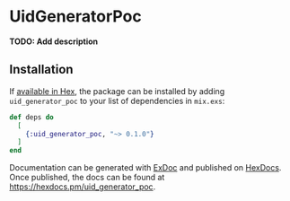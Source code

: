 # UidGeneratorPoc

**TODO: Add description**

## Installation

If [available in Hex](https://hex.pm/docs/publish), the package can be installed
by adding `uid_generator_poc` to your list of dependencies in `mix.exs`:

```elixir
def deps do
  [
    {:uid_generator_poc, "~> 0.1.0"}
  ]
end
```

Documentation can be generated with [ExDoc](https://github.com/elixir-lang/ex_doc)
and published on [HexDocs](https://hexdocs.pm). Once published, the docs can
be found at <https://hexdocs.pm/uid_generator_poc>.

